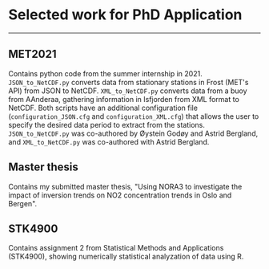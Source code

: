 # Selected work for PhD Application
---
## MET2021
Contains python code from the summer internship in 2021. `JSON_to_NetCDF.py` converts data from stationary stations in Frost (MET's API) from JSON to NetCDF. `XML_to_NetCDF.py` converts data from a buoy from AAnderaa, gathering information in Isfjorden from XML format to NetCDF. Both scripts have an additional configuration file (`configuration_JSON.cfg` and `configuration_XML.cfg`) that allows the user to specify the desired data period to extract from the stations. `JSON_to_NetCDF.py` was co-authored by Øystein Godøy and Astrid Bergland, and `XML_to_NetCDF.py` was co-authored with Astrid Bergland.

## Master thesis
Contains my submitted master thesis, "Using NORA3 to investigate the impact of inversion trends on NO2 concentration trends in Oslo and Bergen".

## STK4900
Contains assignment 2 from Statistical Methods and Applications (STK4900), showing numerically statistical analyzation of data using R.
